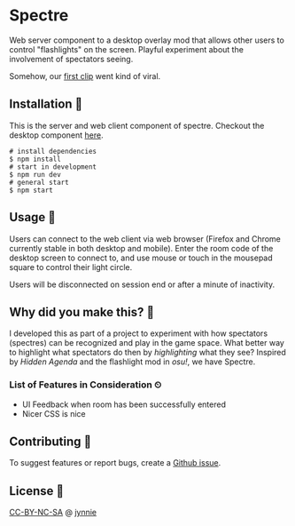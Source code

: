 # Spectre

Web server component to a desktop overlay mod that allows other users to control "flashlights" on the screen. Playful experiment about the involvement of spectators seeing.

Somehow, our [first clip](https://clips.twitch.tv/HomelyAssiduousQueleaSoonerLater) went kind of viral.

## Installation 🔨

This is the server and web client component of spectre. Checkout the desktop component [here](https://github.com/jynnie/spectre-app).
 
```
# install dependencies
$ npm install
# start in development
$ npm run dev
# general start
$ npm start
```

## Usage 🔦

Users can connect to the web client via web browser (Firefox and Chrome currently stable in both desktop and mobile). Enter the room code of the desktop screen to connect to, and use mouse or touch in the mousepad square to control their light circle.

Users will be disconnected on session end or after a minute of inactivity.

## Why did you make this? 👀

I developed this as part of a project to experiment with how spectators (spectres) can be recognized and play in the game space. What better way to highlight what spectators do then by *highlighting* what they see? Inspired by _Hidden Agenda_ and the flashlight mod in _osu!_, we have Spectre.

### List of Features in Consideration ⏲

* UI Feedback when room has been successfully entered
* Nicer CSS is nice

## Contributing 🙌

To suggest features or report bugs, create a [Github issue](https://github.com/jynnie/spectre-app).

## License 🔎
[CC-BY-NC-SA](https://creativecommons.org/licenses/by-nc-sa/4.0/) @ [jynnie](https://github.com/jynnie)